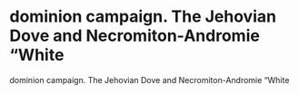 # dominion campaign. The Jehovian Dove and Necromiton-Andromie “White

dominion campaign. The Jehovian Dove and Necromiton-Andromie “White